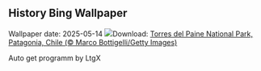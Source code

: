 ## History Bing Wallpaper
Wallpaper date: 2025-05-14
![](https://www.bing.com/th?id=OHR.TorresChile_EN-US6814348961_UHD.jpg&w=1000)Download: [Torres del Paine National Park, Patagonia, Chile (© Marco Bottigelli/Getty Images)](https://www.bing.com/th?id=OHR.TorresChile_EN-US6814348961_UHD.jpg)

Auto get programm by LtgX
